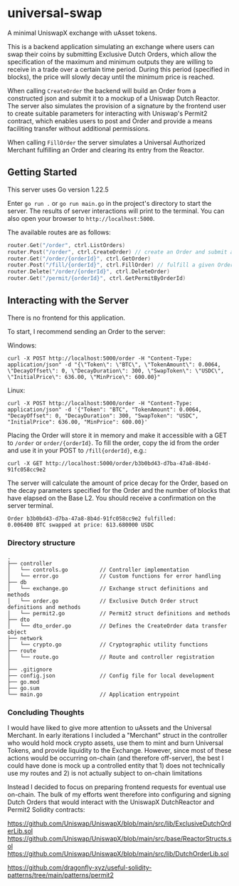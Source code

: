 # universal-swap
A minimal UniswapX exchange with uAsset tokens.

This is a backend application simulating an exchange where users can swap their coins by submitting Exclusive Dutch Orders, which allow the specification of the maximum and minimum outputs they are willing to receive in a trade over a certain time period. During this period (specified in blocks), the price will slowly decay until the minimum price is reached.

When calling `CreateOrder` the backend will build an Order from a constructed json and submit it to a mockup of a Uniswap Dutch Reactor. The server also simulates the provision of a signature by the frontend user to create suitable parameters for interacting with Uniswap's Permit2 contract, which enables users to post and Order and provide a means faciliting transfer without additional permissions.

When calling `FillOrder` the server simulates a Universal Authorized Merchant fulfilling an Order and clearing its entry from the Reactor.

## Getting Started

This server uses Go version 1.22.5

Enter `go run .` or `go run main.go` in the project's directory to start the server. The results of server interactions will print to the terminal. You can also open your browser to `http://localhost:5000`.

The available routes are as follows:
```go
router.Get("/order", ctrl.ListOrders)
router.Post("/order", ctrl.CreateOrder) // create an Order and submit a Permit2
router.Get("/order/{orderId}", ctrl.GetOrder)
router.Post("/fill/{orderId}", ctrl.FillOrder) // fulfill a given Order
router.Delete("/order/{orderId}", ctrl.DeleteOrder)
router.Get("/permit/{orderId}", ctrl.GetPermitByOrderId)
```

## Interacting with the Server

There is no frontend for this application.

To start, I recommend sending an Order to the server:

Windows:
```
curl -X POST http://localhost:5000/order -H "Content-Type: application/json" -d "{\"Token\": \"BTC\", \"TokenAmount\": 0.0064, \"DecayOffset\": 0, \"DecayDuration\": 300, \"SwapToken\": \"USDC\", \"InitialPrice\": 636.00, \"MinPrice\": 600.00}"
```

Linux:
```
curl -X POST http://localhost:5000/order -H "Content-Type: application/json" -d '{"Token": "BTC", "TokenAmount": 0.0064, "DecayOffset": 0, "DecayDuration": 300, "SwapToken": "USDC", "InitialPrice": 636.00, "MinPrice": 600.00}'
```

Placing the Order will store it in memory and make it accessible with a GET to `/order` or `order/{orderId}`. To fill the order, copy the id from the order and use it in your POST to `/fill{orderId}`, e.g.:

`curl -X GET http://localhost:5000/order/b3b0bd43-d7ba-47a8-8b4d-91fc058cc9e2`

The server will calculate the amount of price decay for the Order, based on the decay parameters specified for the Order and the number of blocks that have elapsed on the Base L2. You should receive a confirmation on the server terminal.

```
Order b3b0bd43-d7ba-47a8-8b4d-91fc058cc9e2 fulfilled:
0.006400 BTC swapped at price: 613.680000 USDC
```

### Directory structure

```
.
├── controller
│   └── controls.go          // Controller implementation
│   └── error.go             // Custom functions for error handling
├── db
│   └── exchange.go          // Exchange struct definitions and methods
│   └── order.go             // Exclusive Dutch Order struct definitions and methods
│   └── permit2.go           // Permit2 struct definitions and methods
├── dto
│   └── dto_order.go         // Defines the CreateOrder data transfer object
├── network
│   └── crypto.go            // Cryptographic utility functions
├── route
│   └── route.go             // Route and controller registration
│
├── .gitignore
├── config.json              // Config file for local development
├── go.mod
├── go.sum
└── main.go                  // Application entrypoint
```


### Concluding Thoughts

I would have liked to give more attention to uAssets and the Universal Merchant. In early iterations I included a "Merchant" struct in the controller who would hold mock crypto assets, use them to mint and burn Universal Tokens, and provide liquidity to the Exchange. However, since most of these actions would be occurring on-chain (and therefore off-server), the best I could have done is mock up a controlled entity that 1) does not technically use my routes and 2) is not actually subject to on-chain limitations

Instead I decided to focus on preparing frontend requests for eventual use on-chain. The bulk of my efforts went therefore into configuring and signing Dutch Orders that would interact with the UniswapX DutchReactor and Permit2 Solidity contracts:

https://github.com/Uniswap/UniswapX/blob/main/src/lib/ExclusiveDutchOrderLib.sol
https://github.com/Uniswap/UniswapX/blob/main/src/base/ReactorStructs.sol
https://github.com/Uniswap/UniswapX/blob/main/src/lib/DutchOrderLib.sol

https://github.com/dragonfly-xyz/useful-solidity-patterns/tree/main/patterns/permit2


